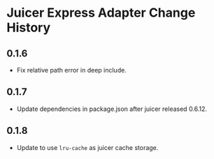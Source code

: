 Juicer Express Adapter Change History
=====================================


0.1.6
-----

* Fix relative path error in deep include.

0.1.7
-----

* Update dependencies in package.json after juicer released 0.6.12.

0.1.8
-----

* Update to use `lru-cache` as juicer cache storage.
